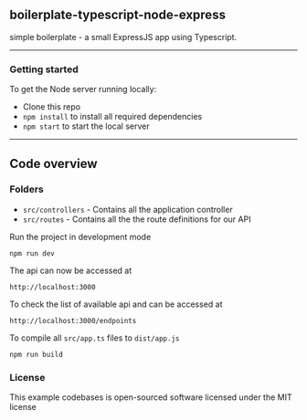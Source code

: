 ## boilerplate-typescript-node-express
simple boilerplate - a small ExpressJS app using Typescript.

----------

### Getting started

To get the Node server running locally:

- Clone this repo
- `npm install` to install all required dependencies
- `npm start` to start the local server


----------

## Code overview

### Folders

- `src/controllers` - Contains all the application controller
- `src/routes` - Contains all the the route definitions for our API

Run the project in development mode

    npm run dev

The api can now be accessed at

    http://localhost:3000

To check the list of available api and can be accessed at

    http://localhost:3000/endpoints

To compile all `src/app.ts` files to `dist/app.js`

    npm run build


### License ###

This example codebases is open-sourced software licensed under the MIT license